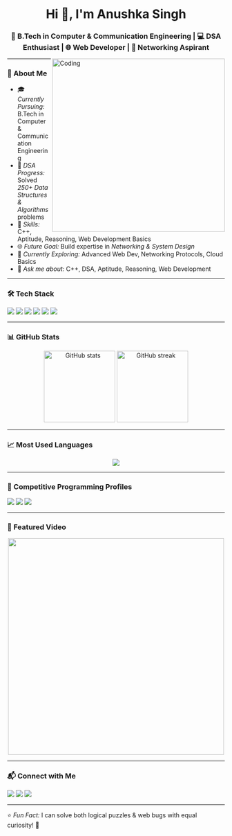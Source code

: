 <!--
  README.md for Anushka Singh
  Stylish GitHub profile with icons, badges, GIFs, and images
-->

<h1 align="center">Hi 👋, I'm Anushka Singh</h1>
<h3 align="center">🚀 B.Tech in Computer & Communication Engineering | 💻 DSA Enthusiast | 🌐 Web Developer | 🌉 Networking Aspirant</h3>

<img align="right" alt="Coding" width="400" src="https://media.giphy.com/media/qgQUggAC3Pfv687qPC/giphy.gif">

---

### 🌟 About Me
- 🎓 *Currently Pursuing:* B.Tech in Computer & Communication Engineering  
- 🧮 *DSA Progress:* Solved *250+ Data Structures & Algorithms* problems  
- 🧠 *Skills:* C++, Aptitude, Reasoning, Web Development Basics  
- 🌐 *Future Goal:* Build expertise in *Networking & System Design*  
- 🌱 *Currently Exploring:* Advanced Web Dev, Networking Protocols, Cloud Basics  
- 💬 *Ask me about:* C++, DSA, Aptitude, Reasoning, Web Development  

---

### 🛠 Tech Stack
<p align="left">
  <img src="https://img.shields.io/badge/C%2B%2B-00599C?style=for-the-badge&logo=c%2B%2B&logoColor=white"/>
  <img src="https://img.shields.io/badge/DSA-FFA500?style=for-the-badge&logo=hackerrank&logoColor=white"/>
  <img src="https://img.shields.io/badge/Web%20Development-61DAFB?style=for-the-badge&logo=react&logoColor=black"/>
  <img src="https://img.shields.io/badge/HTML5-E34F26?style=for-the-badge&logo=html5&logoColor=white"/>
  <img src="https://img.shields.io/badge/CSS3-1572B6?style=for-the-badge&logo=css3&logoColor=white"/>
  <img src="https://img.shields.io/badge/Networking-006400?style=for-the-badge&logo=cisco&logoColor=white"/>
</p>

---

### 📊 GitHub Stats
<p align="center">
  <img src="https://github-readme-stats.vercel.app/api?username=Anushkasingh08&show_icons=true&theme=radical" alt="GitHub stats" height="165"/>
  <img src="https://github-readme-streak-stats.herokuapp.com/?user=Anushkasingh08&theme=radical" alt="GitHub streak" height="165"/>
</p>

---

### 📈 Most Used Languages
<p align="center">
  <img src="https://github-readme-stats.vercel.app/api/top-langs/?username=Anushkasingh08&layout=compact&theme=tokyonight"/>
</p>

---

### 🎯 Competitive Programming Profiles
<p align="left">
  <a href="https://leetcode.com/YOUR_USERNAME"><img src="https://img.shields.io/badge/LeetCode-FFA116?style=for-the-badge&logo=leetcode&logoColor=white"/></a>
  <a href="https://www.codechef.com/users/YOUR_USERNAME"><img src="https://img.shields.io/badge/CodeChef-5B4638?style=for-the-badge&logo=codechef&logoColor=white"/></a>
  <a href="https://codeforces.com/profile/YOUR_USERNAME"><img src="https://img.shields.io/badge/Codeforces-1F8ACB?style=for-the-badge&logo=codeforces&logoColor=white"/></a>
</p>

---

### 🎥 Featured Video
<p align="center">
  <a href="https://www.youtube.com/watch?v=dQw4w9WgXcQ">
    <img src="https://img.youtube.com/vi/dQw4w9WgXcQ/maxresdefault.jpg" width="500"/>
  </a>
</p>

---

### 📬 Connect with Me
<p align="left">
  <a href="https://linkedin.com/in/YOUR_LINKEDIN"><img src="https://img.shields.io/badge/LinkedIn-0077B5?style=for-the-badge&logo=linkedin&logoColor=white"/></a>
  <a href="mailto:YOUR_EMAIL"><img src="https://img.shields.io/badge/Email-D14836?style=for-the-badge&logo=gmail&logoColor=white"/></a>
  <a href="https://github.com/YOUR_GITHUB_USERNAME"><img src="https://img.shields.io/badge/GitHub-100000?style=for-the-badge&logo=github&logoColor=white"/></a>
</p>

---

⭐ *Fun Fact:* I can solve both logical puzzles & web bugs with equal curiosity! 🚀
